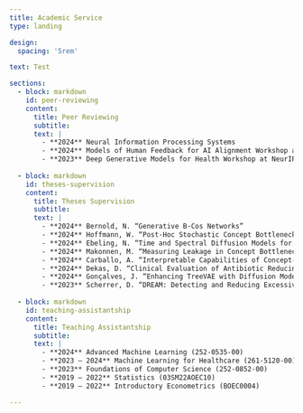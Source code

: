 ```yaml
---
title: Academic Service
type: landing

design:
  spacing: '5rem'

text: Test

sections:
  - block: markdown
    id: peer-reviewing
    content:
      title: Peer Reviewing
      subtitle: 
      text: |
        - **2024** Neural Information Processing Systems
        - **2024** Models of Human Feedback for AI Alignment Workshop at ICML
        - **2023** Deep Generative Models for Health Workshop at NeurIPS
  
  - block: markdown
    id: theses-supervision
    content:
      title: Theses Supervision
      subtitle: 
      text: |
        - **2024** Bernold, N. “Generative B-Cos Networks” 
        - **2024** Hoffmann, W. “Post-Hoc Stochastic Concept Bottleneck Models” 
        - **2024** Ebeling, N. “Time and Spectral Diffusion Models for Cardiac Time-Series” 
        - **2024** Makonnen, M. “Measuring Leakage in Concept Bottleneck Models” 
        - **2024** Carballo, A. “Interpretable Capabilities of Concept-Enhanced Diffusion and Prototype Networks”
        - **2024** Dekas, D. “Clinical Evaluation of Antibiotic Reducing ML Method”
        - **2024** Gonçalves, J. “Enhancing TreeVAE with Diffusion Models”
        - **2023** Scherrer, D. “DREAM: Detecting and Reducing Excessive Antibiotic Medication using ML”
  
  - block: markdown
    id: teaching-assistantship
    content:
      title: Teaching Assistantship
      subtitle: 
      text: |
        - **2024** Advanced Machine Learning (252-0535-00)
        - **2023 – 2024** Machine Learning for Healthcare (261-5120-00)
        - **2023** Foundations of Computer Science (252-0852-00)
        - **2019 – 2022** Statistics (03SM22AOEC10)
        - **2019 – 2022** Introductory Econometrics (BOEC0004)

---
```

